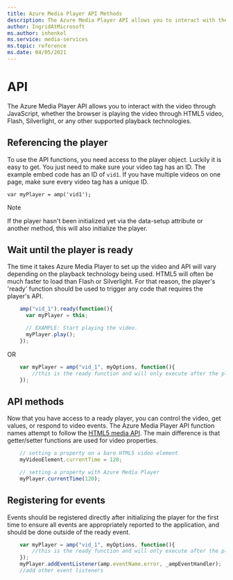 ```yaml
---
title: Azure Media Player API Methods 
description: The Azure Media Player API allows you to interact with the video through JavaScript, whether the browser is playing the video through HTML5 video, Flash, Silverlight, or any other supported playback technologies. 
author: IngridAtMicrosoft
ms.author: inhenkel
ms.service: media-services
ms.topic: reference
ms.date: 04/05/2021
---
```



# API #

The Azure Media Player API allows you to interact with the video through JavaScript, whether the browser is playing the video through HTML5 video, Flash, Silverlight, or any other supported playback technologies.

## Referencing the player ##

To use the API functions, you need access to the player object. Luckily it is easy to get. You just need to make sure your video tag has an ID. The example embed code has an ID of `vid1`. If you have multiple videos on one page, make sure every video tag has a unique ID.

`var myPlayer = amp('vid1');`

> [!NOTE]
> If the player hasn't been initialized yet via the data-setup attribute or another method, this will also initialize the player.

## Wait until the player is ready ##

The time it takes Azure Media Player to set up the video and API will vary depending on the playback technology being used. HTML5 will often be much faster to load than Flash or Silverlight. For that reason, the player's 'ready' function should be used to trigger any code that requires the player's API.

```javascript
    amp("vid_1").ready(function(){
      var myPlayer = this;

      // EXAMPLE: Start playing the video.
      myPlayer.play();
    });
```

OR

```javascript
    var myPlayer = amp("vid_1", myOptions, function(){
        //this is the ready function and will only execute after the player is loaded
    });
```

## API methods ##

Now that you have access to a ready player, you can control the video, get values, or respond to video events. The Azure Media Player API function names attempt to follow the [HTML5 media API](http://www.whatwg.org/specs/web-apps/current-work/multipage/the-video-element.html). The main difference is that getter/setter functions are used for video properties.

```javascript
    // setting a property on a bare HTML5 video element
    myVideoElement.currentTime = 120;

    // setting a property with Azure Media Player
    myPlayer.currentTime(120);
```

## Registering for events ##
Events should be registered directly after initializing the player for the first time to ensure all events are appropriately reported to the application, and should be done outside of the ready event.

```javascript
    var myPlayer = amp("vid_1", myOptions, function(){
        //this is the ready function and will only execute after the player is loaded
    });
    myPlayer.addEventListener(amp.eventName.error, _ampEventHandler);
    //add other event listeners
```
